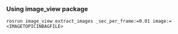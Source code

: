 ### Using image_view package
    rosrun image_view extract_images _sec_per_frame:=0.01 image:=<IMAGETOPICINBAGFILE>
